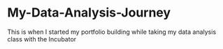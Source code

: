 # My-Data-Analysis-Journey
This is when I started my portfolio building while taking my data analysis class with the Incubator
